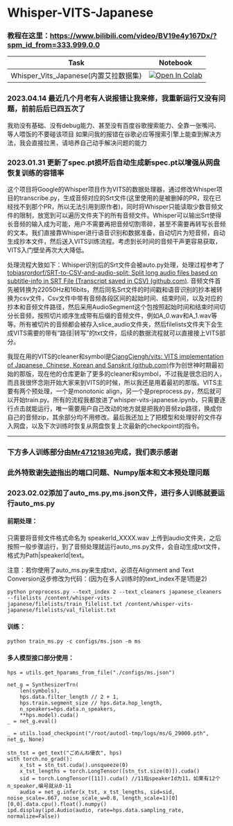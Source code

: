 # Whisper-VITS-Japanese

### 教程在这里：https://www.bilibili.com/video/BV19e4y167Dx/?spm_id_from=333.999.0.0 
| Task                                     | Notebook                                                                                                                                                                                                            |
|------------------------------------------|---------------------------------------------------------------------------------------------------------------------------------------------------------------------------------------------------------------------|
|Whisper_Vits_Japanese(内置艾拉数据集) | [![Open In Colab](https://colab.research.google.com/assets/colab-badge.svg)](https://colab.research.google.com/github/AlexandaJerry/whisper-vits-japanese/blob/main/Whisper_Vits_Japanese.ipynb) |

###  2023.04.14 最近几个月老有人说报错让我来修，我重新运行又没有问题，前前后后已四五次了

我劝没有基础、没有debug能力、甚至没有百度谷歌搜索能力、全靠一张嘴问、等人喂饭的不要碰该项目
如果问我的报错在谷歌必应等搜索引擎上能查到解决方法，我会直接拉黑，请培养自己动手解决问题的能力

###  2023.01.31 更新了spec.pt损坏后自动生成新spec.pt以增强从网盘恢复训练的容错率

这个项目将Google的Whisper项目作为VITS的数据处理器，通过修改Whisper项目的transcribe.py，生成音频对应的Srt文件(这里使用的是被删掉的PR，现在已经找不到那个PR，所以无法引用到原作者)，同时将Whisper只能读取少数音频文件的限制，放宽到可以遍历文件夹下的所有音频文件。Whisper可以输出Srt使得长音频的输入成为可能，用户不需要再把音频切割零碎，甚至不需要再转写长音频的文本。我们直接靠Whisper进行语音识别和数据准备，自动切片为短音频，自动生成抄本文件，然后送入VITS训练流程。考虑到长时间的音频干声更容易获取，VITS入门壁垒再次大大降低。

处理流程大致如下：Whisper识别后的Srt文件会被auto.py处理，处理过程参考了[tobiasrordorf/SRT-to-CSV-and-audio-split: Split long audio files based on subtitle-info in SRT File (Transcript saved in CSV) (github.com)](https://github.com/tobiasrordorf/SRT-to-CSV-and-audio-split).  音频文件首先被转换为22050Hz和16bits，然后同名Srt文件的时间戳和语音识别的抄本被转换为csv文件，Csv文件中带有音频各段区间的起始时间、结束时间，以及对应的抄本和音频文件路径，然后采用AudioSegment这个包按照起始时间和结束时间切分长音频，按照切片顺序生成带有后缀的音频文件，例如A_0.wav和A_1.wav等等。所有被切片的音频都会被存入slice_audio文件夹，然后filelists文件夹下会生成VITS需要的带有“路径|转写”的txt文件，后续的数据流程就可以直接接上VITS部分。

我现在用的VITS的cleaner和symbol是[CjangCjengh/vits: VITS implementation of Japanese, Chinese, Korean and Sanskrit (github.com)](https://github.com/CjangCjengh/vits)作为创世神时期最初始的那版，现在他的仓库更新了更多的cleaner和symbol，不过我是很念旧的人，而且我很怀念刚开始大家来到VITS的时候，所以我还是用着最初的那版。VITS主要有两个预处理，一个是monotonic align，另一个是preprocess.py，然后就可以开始train.py。所有的流程我都放进了whisper-vits-japanese.ipynb，只需要逐行点击就能运行，唯一需要用户自己改动的地方就是把我的音频zip路径，换成你自己的音频zip，其余部分均不用修改。最后我还加上了把模型和处理好的文件存入网盘，以及下次训练时恢复从网盘恢复上次最新的checkpoint的指令。

---

### 下方多人训练部分由[Mr47121836](https://github.com/Mr47121836)完成，我们表示感谢
### 此外特致谢[失迹](https://github.com/Mitr-yuzr)指出的端口问题、Numpy版本和文本预处理问题
### 2023.02.02添加了auto_ms.py,ms.json文件，进行多人训练就要运行auto_ms.py

#### 前期处理：

只需要将音频文件格式命名为 speakerId_XXXX.wav 上传到audio文件夹，之后按照一般步骤运行，到了音频处理就运行auto_ms.py文件，会自动生成txt文件，格式为Path|speakerId|text。

注意：若你使用了auto_ms.py来生成txt，必须在Alignment and Text Conversion这步修改为代码：(因为在多人训练时的text_index不是1而是2)
```
python preprocess.py --text_index 2 --text_cleaners japanese_cleaners --filelists /content/whisper-vits-japanese/filelists/train_filelist.txt /content/whisper-vits-japanese/filelists/val_filelist.txt
```

#### 训练：

```
python train_ms.py -c configs/ms.json -m ms
```
#### 多人模型接口部分使用：
```
hps = utils.get_hparams_from_file("./configs/ms.json")

net_g = SynthesizerTrn(
    len(symbols),  
    hps.data.filter_length // 2 + 1,  
    hps.train.segment_size // hps.data.hop_length,  
    n_speakers=hps.data.n_speakers,  
    **hps.model).cuda()  
_ = net_g.eval()  

_ = utils.load_checkpoint("/root/autodl-tmp/logs/ms/G_29000.pth", net_g, None)

stn_tst = get_text("ごめんね優衣", hps)
with torch.no_grad():  
    x_tst = stn_tst.cuda().unsqueeze(0)  
    x_tst_lengths = torch.LongTensor([stn_tst.size(0)]).cuda()  
    sid = torch.LongTensor([11]).cuda() //11指speakerId为11，如果有12个n_speaker,编号就从0-11  
    audio = net_g.infer(x_tst, x_tst_lengths, sid=sid, noise_scale=.667, noise_scale_w=0.8, length_scale=1)[0][0,0].data.cpu().float().numpy()  
ipd.display(ipd.Audio(audio, rate=hps.data.sampling_rate, normalize=False))  
```
